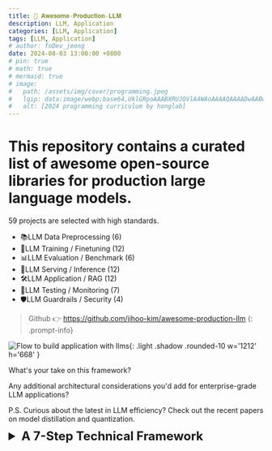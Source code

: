 ```yaml
---
title: 🤩 𝐀𝐰𝐞𝐬𝐨𝐦𝐞-𝐏𝐫𝐨𝐝𝐮𝐜𝐭𝐢𝐨𝐧-𝐋𝐋𝐌
description: LLM, Application
categories: [LLM, Application]
tags: [LLM, Application]
# author: foDev_jeong
date: 2024-08-03 13:00:00 +0800
# pin: true
# math: true
# mermaid: true
# image:
#   path: /assets/img/cover/programming.jpeg
#   lqip: data:image/webp;base64,UklGRpoAAABXRUJQVlA4WAoAAAAQAAAADwAABwAAQUxQSDIAAAARL0AmbZurmr57yyIiqE8oiG0bejIYEQTgqiDA9vqnsUSI6H+oAERp2HZ65qP/VIAWAFZQOCBCAAAA8AEAnQEqEAAIAAVAfCWkAALp8sF8rgRgAP7o9FDvMCkMde9PK7euH5M1m6VWoDXf2FkP3BqV0ZYbO6NA/VFIAAAA
#   alt: [2024 programming curriculum by honglab]
---
```



# This repository contains a curated list of awesome open-source libraries for production large language models. 

59 projects are selected with high standards.

- 📚LLM Data Preprocessing (6)
- 🤖LLM Training / Finetuning (12)
- 📊LLM Evaluation / Benchmark (6)
- 🚀LLM Serving / Inference (12)
- 🛠️LLM Application / RAG (12)
- 🧐LLM Testing / Monitoring (7)
- 🛡️LLM Guardrails / Security (4)

> Github 👉 <https://github.com/jihoo-kim/awesome-production-llm>
{: .prompt-info}

![ Flow to build application with llms ](/assets/img/llm/build-applications-with-llms.gif){: .light .shadow .rounded-10 w='1212' h='668' }

What's your take on this framework? 

Any additional architectural considerations you'd add for enterprise-grade LLM applications? 

P.S. Curious about the latest in LLM efficiency? Check out the recent papers on model distillation and quantization.


<details markdown="1">
<summary style= "font-size:24px; line-height:24px; font-weight:bold; cursor:pointer;" > A 7-Step Technical Framework </summary>

# Architecting Robust LLM-Powered Applications

Let's dive deep into the architecture of Language Model (LLM) powered applications. 

Here's a comprehensive framework to guide your next cutting-edge project:

🌴🔬 𝗕𝗼𝗻𝘂𝘀: Join me for an advanced workshop on LLM application architecture. 

## We'll cover topics like building Robust Real-Time AI Apps on Iceberg Data

### 1️⃣ Define Application Scope and User Interaction Model
 - Identify core use cases and potential edge cases
 - Design the user interaction flow (e.g., multi-turn dialogues, single-query responses)
 - Consider scalability and performance requirements

### 2️⃣ Engineer Prompt Chain Architecture
 - Implement prompt engineering techniques (e.g., few-shot learning, chain-of-thought)
 - Develop a robust prompt template system with version control
 - Optimize for token efficiency and response coherence

### 3️⃣ Implement Stateful Conversations with Advanced Memory Buffers
 - Choose appropriate memory structures (e.g., sliding window, summary buffers)
 - Implement efficient serialization and deserialization of conversation state
 - Design memory management strategies for long-running sessions

### 4️⃣ Integrate Retrieval-Augmented Generation (RAG) and Tool Use
 - Implement vector databases for semantic search capabilities
 - Develop a flexible tool-use framework (consider the OpenAI function calling paradigm)
 - Design fall-back mechanisms for API failures or out-of-domain queries

### 5️⃣ Establish Robust Data Processing Pipeline
 - Implement ETL processes for diverse data sources
 - Develop efficient indexing strategies for quick retrieval
 - Design data validation and sanitization protocols

### 6️⃣ Rigorous Testing and Iterative Refinement
 - Implement comprehensive unit and integration testing suites
 - Develop metrics for response quality, latency, and coherence
 - Utilize A/B testing for prompt and model optimization

### 7️⃣ Production Deployment and Monitoring
 - Containerize your application for consistent deployment
 - Implement robust logging and telemetry
 - Design auto-scaling mechanisms to handle variable load

</details>




